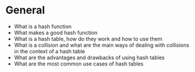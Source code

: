 # General

*    What is a hash function
*    What makes a good hash function
*    What is a hash table, how do they work and how to use them
*    What is a collision and what are the main ways of dealing with collisions in the context of a hash table
*    What are the advantages and drawbacks of using hash tables
*    What are the most common use cases of hash tables
